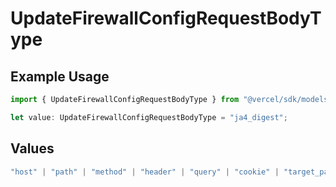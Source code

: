 # UpdateFirewallConfigRequestBodyType

## Example Usage

```typescript
import { UpdateFirewallConfigRequestBodyType } from "@vercel/sdk/models/operations/updatefirewallconfig.js";

let value: UpdateFirewallConfigRequestBodyType = "ja4_digest";
```

## Values

```typescript
"host" | "path" | "method" | "header" | "query" | "cookie" | "target_path" | "ip_address" | "region" | "protocol" | "scheme" | "environment" | "user_agent" | "geo_continent" | "geo_country" | "geo_country_region" | "geo_city" | "geo_as_number" | "ja4_digest" | "ja3_digest" | "rate_limit_api_id"
```